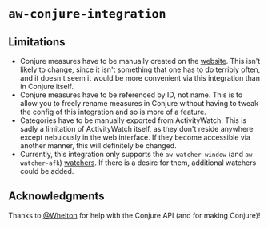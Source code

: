 # `aw-conjure-integration`

## Limitations

* Conjure measures have to be manually created on the
  [website](https://conjure.so/measures/new).  This isn't likely to change,
  since it isn't something that one has to do terribly often, and it doesn't
  seem it would be more convenient via this integration than in Conjure itself.
* Conjure measures have to be referenced by ID, not name.  This is to allow you
  to freely rename measures in Conjure without having to tweak the config of
  this integration and so is more of a feature.
* Categories have to be manually exported from ActivityWatch.  This is sadly a
  limitation of ActivityWatch itself, as they don't reside anywhere except
  nebulously in the web interface.  If they become accessible via another
  manner, this will definitely be changed.
* Currently, this integration only supports the `aw-watcher-window` (and
  `aw-watcher-afk`)
  [watchers](https://docs.activitywatch.net/en/latest/watchers.html).  If there
  is a desire for them, additional watchers could be added.

## Acknowledgments

Thanks to [@Whelton](https://github.com/Whelton) for help with the Conjure API
(and for making Conjure)!
